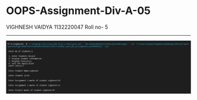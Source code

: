 # OOPS-Assignment-Div-A-05

VIGHNESH VAIDYA
1132220047
Roll no- 5

---------------------------------------------------------------------------------------------------------

![](java.png)
